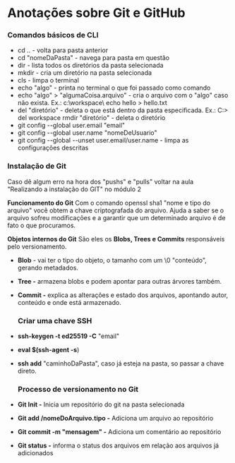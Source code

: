 # Anotações sobre Git e GitHub

###  **Comandos básicos de CLI**     

- cd .. - volta para  pasta anterior
- cd  "nomeDaPasta" - navega para pasta em questão
- dir - lista todos  os diretórios da pasta selecionada
- mkdir - cria um  diretório na pasta selecionada
- cls - limpa o  terminal     
- echo  "algo" - printa no terminal o que foi passado como comando     
- echo  "algo" > "algumaCoisa.arquivo" - cria o arquivo com o  "algo" caso não exista. Ex.: c:\workspace\ echo hello >  hello.txt     
- del  "diretório" - deleta o que está dentro da pasta especificada. Ex.:  C:\> del workspace     rmdir  "diretório" - deleta o diretório     
- git config  --global user.email "email"     
- git config  --global user.name "nomeDeUsuario"     
- git config  --global --unset user.email/user.name - limpa as configurações descritas  

###  **Instalação de Git**     

Caso dê algum erro  na hora dos "pushs" e "pulls" voltar na aula  "Realizando a instalação do GIT" no módulo 2     

**Funcionamento do Git**     Com o comando  openssl sha1 "nome e tipo do arquivo" você obtem a chave  criptografada do arquivo. Ajuda a  saber se o arquivo sofreu modificações e a garantir que um determinado  arquivo é de fato o que procuramos.     

**Objetos internos do Git**     São eles os **Blobs, Trees e Commits** responsáveis pelo  versionamento.     

- **Blob** - vai ter o tipo do objeto, o tamanho  com um \0 "conteúdo", gerando metadados.     
- **Tree -** armazena blobs e podem apontar para  outras árvores também.     
- **Commit -** explica as alterações e estado dos  arquivos, apontando autor, conteúdo e onde está armazenado.  

  ### **Criar uma chave SSH**  

- **ssh-keygen -t ed25519 -C** "email"

- **eval $(ssh-agent -s**)     
- **ssh add** "caminhoDaPasta", caso já  esteja na pasta, so passar a chave direto.  

  ### **Processo de versionamento no Git**    

- **Git Init -** Inicia um repositório do git na  pasta selecionada     
- **Git add /nomeDoArquivo.tipo -** Adiciona um  arquivo ao repositório     
- **Git commit -m   "mensagem" -** Adiciona um comentário ao repositório    
- **Git status -**  informa o status dos arquivos em relação aos  arquivos já adicionados        
